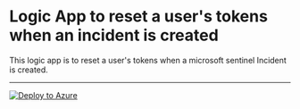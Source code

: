   # Logic App to reset a user's tokens when an incident is created
  
This logic app is to reset a user's tokens when a microsoft sentinel Incident is created.


----

[![Deploy to Azure](https://aka.ms/deploytoazurebutton)](https://portal.azure.com/#create/Microsoft.Template/uri/https%3A%2F%2Fraw.githubusercontent.com%2Fjostuffl%2FAzureSentinel_Stuff%2Fmain%2FLogicApps%2FReset-Sessions%2FReset-Sessions.json)
